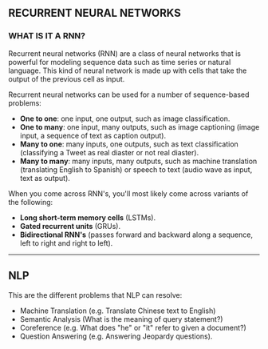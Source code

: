## RECURRENT NEURAL NETWORKS 

### WHAT IS IT A RNN?
Recurrent neural networks (RNN) are a class of neural networks that is powerful for modeling sequence data such as time series or natural language. This kind of neural network is made up with cells that take the output of the previous cell as input. 
 
Recurrent neural networks can be used for a number of sequence-based problems:

- **One to one**: one input, one output, such as image classification.
- **One to many**: one input, many outputs, such as image captioning (image input, a sequence of text as caption output).
- **Many to one**: many inputs, one outputs, such as text classification (classifying a Tweet as real diaster or not real diaster).
- **Many to many**: many inputs, many outputs, such as machine translation (translating English to Spanish) or speech to text (audio wave as input, text as output).

When you come across RNN's, you'll most likely come across variants of the following:

- **Long short-term memory cells** (LSTMs).
- **Gated recurrent units** (GRUs).
- **Bidirectional RNN's** (passes forward and backward along a sequence, left to right and right to left).

---
## NLP 


This are the different problems that NLP can resolve:
- Machine Translation (e.g. Translate Chinese text to English)
- Semantic Analysis (What is the meaning of query statement?)
- Coreference (e.g. What does "he" or "it" refer to given a document?)
- Question Answering (e.g. Answering Jeopardy questions).